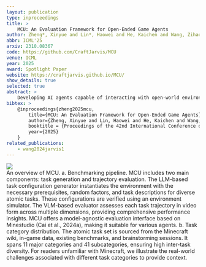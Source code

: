 ```yaml
---
layout: publication
type: inproceedings
title: >
    MCU: An Evaluation Framework for Open-Ended Game Agents
author: Zheng*, Xinyue and Lin*, Haowei and He, Kaichen and Wang, Zihao and Zheng#, Zilong and Liang#, Yitao
abbr: ICML'25
arxiv: 2310.08367
code: https://github.com/CraftJarvis/MCU
venue: ICML
year: 2025
award: Spotlight Paper
website: https://craftjarvis.github.io/MCU/
show_details: true
selected: true
abstract: >
    Developing AI agents capable of interacting with open-world environments to solve diverse tasks is a compelling challenge. However, evaluating such open-ended agents remains difficult, with current benchmarks facing scalability limitations. To address this, we introduce <em>Minecraft Universe</em> (MCU), a comprehensive evaluation framework set within the open-world video game Minecraft. MCU incorporates three key components: (1) an expanding collection of 3,452 composable atomic tasks that encompasses 11 major categories and 41 subcategories of challenges; (2) a task composition mechanism capable of generating infinite diverse tasks with varying difficulty; and (3) a general evaluation framework that achieves 91.5% alignment with human ratings for open-ended task assessment. Empirical results reveal that even state-of-the-art foundation agents struggle with the increasing diversity and complexity of tasks. These findings highlight the necessity of MCU as a robust benchmark to drive progress in AI agent development within open-ended environments.
bibtex: >
    @inproceedings{zheng2025mcu,
        title={MCU: An Evaluation Framework for Open-Ended Game Agents},
        author={Zheng, Xinyue and Lin, Haowei and He, Kaichen and Wang, Zihao and Zheng, Zilong and Liang, Yitao},
        booktitle = {Proceedings of the 42nd International Conference on Machine Learning},
        year={2025}
    }
related_publications:
    - wang2024jarvis1
---
```


<div class="figure-block">
<img src="{{ "/assets/img/projects/zheng2025mcu/teaser.png" }}" />
<figcaption><span style="font-weight: 400">An overview of MCU.</span> <span style="font-weight: 400">a.</span> Benchmarking pipeline. MCU includes two main components: task generation and trajectory evaluation. The LLM-based task configuration generator instantiates the environment with the necessary prerequisites, random factors, and task descriptions for diverse atomic tasks. These configurations are verified using an environment simulator. The VLM-based evaluator assesses each task trajectory in video form across multiple dimensions, providing comprehensive performance insights. MCU offers a model-agnostic evaluation interface based on Minestudio (Cai et al., 2024a), making it suitable for various agents. <span style="font-weight: 400">b.</span> Task category distribution. The atomic task set is sourced from the Minecraft wiki, in-game data, existing benchmarks, and brainstorming sessions. It spans 11 major categories and 41 subcategories, ensuring high inter-task diversity. For readers unfamiliar with Minecraft, we illustrate the real-world challenges associated with different task categories to provide context. </figcaption>
</div>
